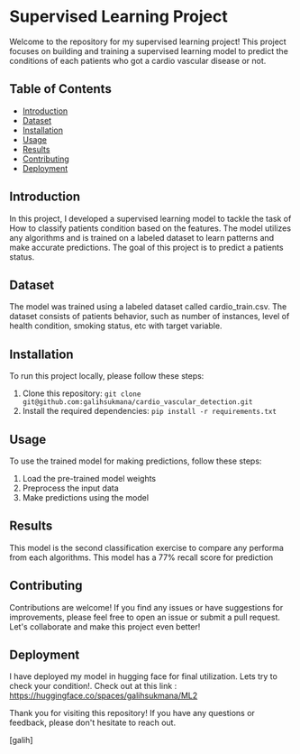 # Supervised Learning Project

Welcome to the repository for my supervised learning project! This project focuses on building and training a supervised learning model to predict the conditions of each patients who got a cardio vascular disease or not.

## Table of Contents
- [Introduction](#introduction)
- [Dataset](#dataset)
- [Installation](#installation)
- [Usage](#usage)
- [Results](#results)
- [Contributing](#contributing)
- [Deployment](#Deployment)

## Introduction
In this project, I developed a supervised learning model to tackle the task of How to classify patients condition based on the features. The model utilizes any algorithms and is trained on a labeled dataset to learn patterns and make accurate predictions. The goal of this project is to predict a patients status.

## Dataset
The model was trained using a labeled dataset called cardio_train.csv. The dataset consists of patients behavior, such as number of instances, level of health condition, smoking status, etc with target variable.

## Installation
To run this project locally, please follow these steps:
1. Clone this repository: `git clone git@github.com:galihsukmana/cardio_vascular_detection.git`
2. Install the required dependencies: `pip install -r requirements.txt`

## Usage
To use the trained model for making predictions, follow these steps:
1. Load the pre-trained model weights
2. Preprocess the input data
3. Make predictions using the model


## Results
This model is the second classification exercise to compare any performa from each algorithms. This model has a 77% recall score for prediction

## Contributing
Contributions are welcome! If you find any issues or have suggestions for improvements, please feel free to open an issue or submit a pull request. Let's collaborate and make this project even better!

## Deployment
I have deployed my model in hugging face for final utilization. Lets try to check your condition!. Check out at this link : https://huggingface.co/spaces/galihsukmana/ML2 


Thank you for visiting this repository! If you have any questions or feedback, please don't hesitate to reach out.

[galih]